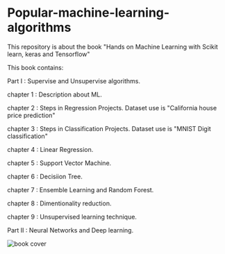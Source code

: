 # Popular-machine-learning-algorithms
This repository is about the book "Hands on Machine Learning with Scikit learn, keras and Tensorflow"

This book contains:


Part I : Supervise and Unsupervise algorithms.

  chapter 1 : Description about ML.
  
  chapter 2 : Steps in Regression Projects. Dataset use is "California house price prediction"
  
  chapter 3 : Steps in Classification Projects. Dataset use is "MNIST Digit classification"
  
  chapter 4 : Linear Regression.
  
  chapter 5 : Support Vector Machine.
  
  chapter 6 : Decisiion Tree.
  
  chapter 7 : Ensemble Learning and Random Forest.
  
  chapter 8 : Dimentionality reduction.
  
  chapter 9 : Unsupervised learning technique.
  
Part II : Neural Networks and Deep learning.  

![book cover](https://user-images.githubusercontent.com/89386936/182593053-7be0cde6-8f8f-4f12-a10e-fe032b4dba81.jpg)
